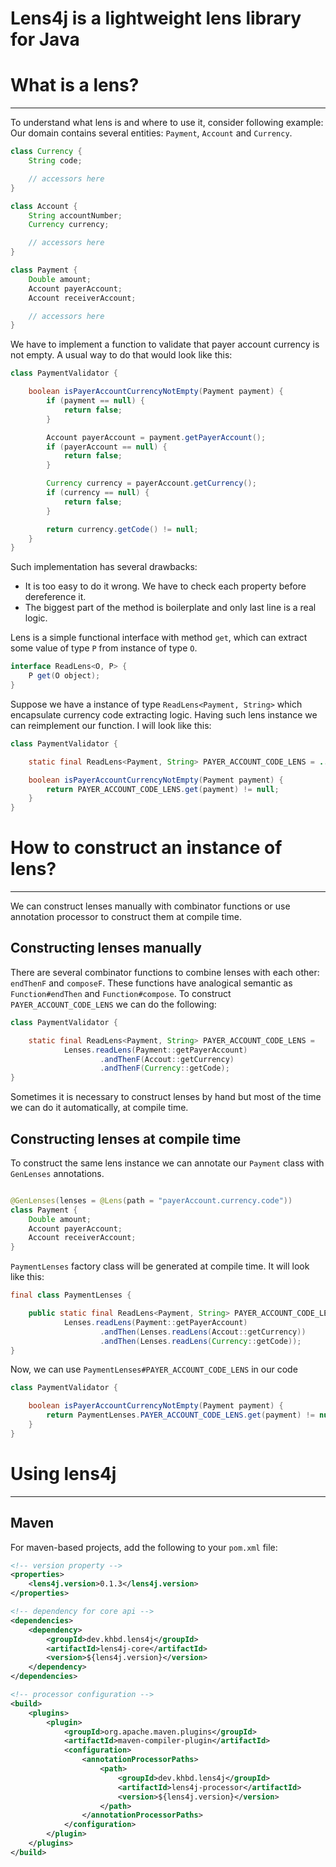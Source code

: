 # Lens4j is a lightweight lens library for Java

# What is a lens?

***

To understand what lens is and where to use it, consider following example:  
Our domain contains several entities: `Payment`, `Account` and `Currency`.

```java
class Currency {
    String code;

    // accessors here
}

class Account {
    String accountNumber;
    Currency currency;

    // accessors here
}

class Payment {
    Double amount;
    Account payerAccount;
    Account receiverAccount;

    // accessors here
}
```

We have to implement a function to validate that payer account currency is not empty. A usual way to do that would look
like this:

```java
class PaymentValidator {

    boolean isPayerAccountCurrencyNotEmpty(Payment payment) {
        if (payment == null) {
            return false;
        }

        Account payerAccount = payment.getPayerAccount();
        if (payerAccount == null) {
            return false;
        }

        Currency currency = payerAccount.getCurrency();
        if (currency == null) {
            return false;
        }

        return currency.getCode() != null;
    }
}
```

Such implementation has several drawbacks:

* It is too easy to do it wrong. We have to check each property before dereference it.
* The biggest part of the method is boilerplate and only last line is a real logic.

Lens is a simple functional interface with method `get`, which can extract some value of type `P` from instance of
type `O`.

```java
interface ReadLens<O, P> {
    P get(O object);
}
```

Suppose we have a instance of type `ReadLens<Payment, String>` which encapsulate currency code extracting logic. Having
such lens instance we can reimplement our function. I will look like this:

```java
class PaymentValidator {

    static final ReadLens<Payment, String> PAYER_ACCOUNT_CODE_LENS = ...;

    boolean isPayerAccountCurrencyNotEmpty(Payment payment) {
        return PAYER_ACCOUNT_CODE_LENS.get(payment) != null;
    }
}
```

# How to construct an instance of lens?

***
We can construct lenses manually with combinator functions or use annotation processor to construct them at compile
time.

## Constructing lenses manually

There are several combinator functions to combine lenses with each other: `endThenF` and `composeF`. These functions
have analogical semantic as `Function#endThen` and `Function#compose`. To construct `PAYER_ACCOUNT_CODE_LENS` we can do
the following:

```java
class PaymentValidator {

    static final ReadLens<Payment, String> PAYER_ACCOUNT_CODE_LENS =
            Lenses.readLens(Payment::getPayerAccount)
                    .andThenF(Accout::getCurrency)
                    .andThenF(Currency::getCode);
}
```

Sometimes it is necessary to construct lenses by hand but most of the time we can do it automatically, at compile time.

## Constructing lenses at compile time

To construct the same lens instance we can annotate our `Payment` class with
`GenLenses` annotations.

```java

@GenLenses(lenses = @Lens(path = "payerAccount.currency.code"))
class Payment {
    Double amount;
    Account payerAccount;
    Account receiverAccount;
}
```

`PaymentLenses` factory class will be generated at compile time. It will look like this:

```java
final class PaymentLenses {

    public static final ReadLens<Payment, String> PAYER_ACCOUNT_CODE_LENS =
            Lenses.readLens(Payment::getPayerAccount)
                    .andThen(Lenses.readLens(Accout::getCurrency))
                    .andThen(Lenses.readLens(Currency::getCode));
}
```

Now, we can use `PaymentLenses#PAYER_ACCOUNT_CODE_LENS` in our code

```java
class PaymentValidator {

    boolean isPayerAccountCurrencyNotEmpty(Payment payment) {
        return PaymentLenses.PAYER_ACCOUNT_CODE_LENS.get(payment) != null;
    }
}
```

# Using lens4j

***

## Maven

For maven-based projects, add the following to your `pom.xml` file:

```xml
<!-- version property -->
<properties>
    <lens4j.version>0.1.3</lens4j.version>
</properties>
```

```xml
<!-- dependency for core api -->
<dependencies>
    <dependency>
        <groupId>dev.khbd.lens4j</groupId>
        <artifactId>lens4j-core</artifactId>
        <version>${lens4j.version}</version>
    </dependency>
</dependencies>
```

```xml
<!-- processor configuration -->
<build>
    <plugins>
        <plugin>
            <groupId>org.apache.maven.plugins</groupId>
            <artifactId>maven-compiler-plugin</artifactId>
            <configuration>
                <annotationProcessorPaths>
                    <path>
                        <groupId>dev.khbd.lens4j</groupId>
                        <artifactId>lens4j-processor</artifactId>
                        <version>${lens4j.version}</version>
                    </path>
                </annotationProcessorPaths>
            </configuration>
        </plugin>
    </plugins>
</build>
```